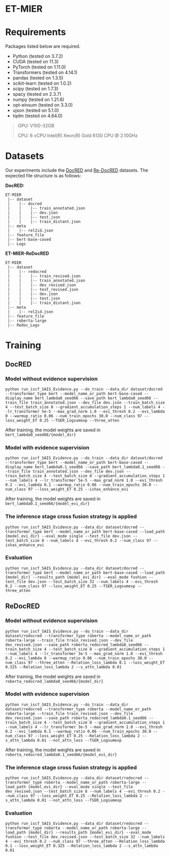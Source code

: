 # ET-MIER

# Requirements

Packages listed below are required.

- Python (tested on 3.7.2)
- CUDA (tested on 11.3)
- PyTorch (tested on 1.11.0)
- Transformers (tested on 4.14.1)
- pandas (tested on 1.3.5)
- scikit-learn (tested on 1.0.2)
- scipy (tested on 1.7.3)
- spacy (tested on 2.3.7)
- numpy (tested on 1.21.6)
- opt-einsum (tested on 3.3.0)
- ujson (tested on 5.1.0)
- tqdm (tested on 4.64.0)

> GPU: V100-32GB
>
> CPU: 6 vCPU Intel(R) Xeon(R) Gold 6130 CPU @ 2.10GHz 

# Datasets

Our experiments include the [DocRED](https://github.com/thunlp/DocRED) and [Re-DocRED](https://github.com/tonytan48/Re-DocRED) datasets. The expected file structure is as follows:

**DocRED:**

```
ET-MIER
 |-- dataset
 |    |-- docred
 |    |    |-- train_annotated.json
 |    |    |-- dev.json
 |    |    |-- test.json
 |    |    |-- train_distant.json
 |-- meta
 |    |-- rel2id.json
 |-- feature_file
 |-- bert-base-cased
 |-- Logs
```

**ET-MIER-ReDocRED**

```
ET-MIER
 |-- dataset
 |    |-- redocred
 |    |    |-- train_revised.json
 |    |    |-- train_annotated.json
 |    |    |-- dev_revised.json
 |    |    |-- test_revised.json
 |    |    |-- dev.json
 |    |    |-- test.json
 |    |    |-- train_distant.json
 |-- meta
 |    |-- rel2id.json
 |-- feature_file
 |-- roberta-large
 |-- Redoc_Logs
```



# Training

## DocRED

### Model without evidence supervision

```shell
python run_iscf_SAIS_Evidence.py --do_train --data_dir dataset/docred --transformer_type bert --model_name_or_path bert-base-cased --display_name bert_lambda0_seed66 --save_path bert_lambda0_seed66 --train_file train_annotated.json --dev_file dev.json --train_batch_size 4 --test_batch_size 8 --gradient_accumulation_steps 1 --num_labels 4 --lr_transformer 5e-5 --max_grad_norm 1.0 --evi_thresh 0.2 --evi_lambda 0 --warmup_ratio 0.06 --num_train_epochs 30.0 --num_class 97 --loss_weight_ET 0.25 --TSER_Logsumexp --three_atten
```

After training, the model weights are saved in `bert_lambda0_seed66/{model_dir}`

### Model with evidence supervision

```shell
python run_iscf_SAIS_Evidence.py --do_train --data_dir dataset/docred --transformer_type bert --model_name_or_path bert-base-cased --display_name bert_lambda0.1_seed66 --save_path bert_lambda0.1_seed66 --train_file train_annotated.json --dev_file dev.json --train_batch_size 4 --test_batch_size 8 --gradient_accumulation_steps 1 --num_labels 4 --lr_transformer 5e-5 --max_grad_norm 1.0 --evi_thresh 0.2 --evi_lambda 0.1 --warmup_ratio 0.06 --num_train_epochs 30.0 --num_class 97 --loss_weight_ET 0.25 --ishas_enhance_evi
```

After training, the model weights are saved in `bert_lambda0.1_seed66/{model_evi_dir}`

### The inference stage cross fusion strategy is applied

```shell
python run_iscf_SAIS_Evidence.py --data_dir dataset/docred --transformer_type bert --model_name_or_path bert-base-cased --load_path {model_evi_dir} --eval_mode single --test_file dev.json --test_batch_size 8 --num_labels 4 --evi_thresh 0.2 --num_class 97 --ishas_enhance_evi
```

### Evaluation

```shell
python run_iscf_SAIS_Evidence.py --data_dir dataset/docred --transformer_type bert --model_name_or_path bert-base-cased --load_path {model_dir} --results_path {model_evi_dir} --eval_mode fushion --test_file dev.json --test_batch_size 32 --num_labels 4 --evi_thresh 0.2 --num_class 97 --loss_weight_ET 0.25 --TSER_Logsumexp --three_atten
```



## ReDocRED

### Model without evidence supervision

```shell
python run_iscf_SAIS_Evidence.py --do_train --data_dir dataset/redocred --transformer_type roberta --model_name_or_path roberta-large --train_file train_revised.json --dev_file dev_revised.json --save_path roberta_redocred_lambda0_seed66 --train_batch_size 4 --test_batch_size 8 --gradient_accumulation_steps 1 --num_labels 4 --lr_transformer 3e-5 --max_grad_norm 1.0 --evi_thresh 0.2 --evi_lambda 0 --warmup_ratio 0.06 --num_train_epochs 30.0 --num_class 97 --three_atten --Relation_loss_lambda 0.1 --loss_weight_ET 0.325 --Relation_loss_lambda 2 --s_attn_lambda 0.01
```

After training, the model weights are saved in `roberta_redocred_lambda0_seed66/{model_dir}`

### Model with evidence supervision

```shell
python run_iscf_SAIS_Evidence.py --do_train --data_dir dataset/redocred --transformer_type roberta --model_name_or_path roberta-large --train_file train_revised.json --dev_file dev_revised.json --save_path roberta_redocred_lambda0.1_seed66 --train_batch_size 4 --test_batch_size 8 --gradient_accumulation_steps 1 --num_labels 4 --lr_transformer 3e-5 --max_grad_norm 1.0 --evi_thresh 0.2 --evi_lambda 0.1 --warmup_ratio 0.06 --num_train_epochs 30.0 --num_class 97 --loss_weight_ET 0.25 --Relation_loss_lambda 2 --s_attn_lambda 0.01 --not_attn_loss --TSER_Logsumexp
```

After training, the model weights are saved in `roberta_redocred_lambda0.1_seed66/{model_evi_dir}`

### The inference stage cross fusion strategy is applied

```shell
python run_iscf_SAIS_Evidence.py --data_dir dataset/redocred --transformer_type roberta --model_name_or_path roberta-large --load_path {model_evi_dir} --eval_mode single --test_file dev_revised.json --test_batch_size 8 --num_labels 4 --evi_thresh 0.2 --num_class 97 --loss_weight_ET 0.25 --Relation_loss_lambda 2 --s_attn_lambda 0.01 --not_attn_loss --TSER_Logsumexp
```

### Evaluation

```shell
python run_iscf_SAIS_Evidence.py --data_dir dataset/redocred --transformer_type roberta --model_name_or_path roberta-large --load_path {model_dir} --results_path {model_evi_dir} --eval_mode fushion --test_file dev_revised.json --test_batch_size 32 --num_labels 4 --evi_thresh 0.2 --num_class 97 --three_atten --Relation_loss_lambda 0.1 --loss_weight_ET 0.325 --Relation_loss_lambda 2 --s_attn_lambda 0.01
```

